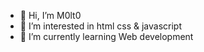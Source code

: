 - 👋 Hi, I’m M0lt0
- 👀 I’m interested in html css & javascript
- 🌱 I’m currently learning Web development 

<!---
M0lt0/M0lt0 is a ✨ special ✨ repository because its `README.md` (this file) appears on your GitHub profile.
You can click the Preview link to take a look at your changes.
--->
